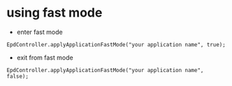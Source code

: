 # using fast mode

* enter fast mode 

```
EpdController.applyApplicationFastMode("your application name", true);
```

* exit from fast mode

```
EpdController.applyApplicationFastMode("your application name", false);
```


